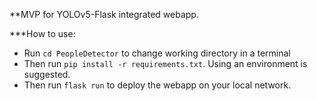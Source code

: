 **MVP for YOLOv5-Flask integrated webapp.

***How to use:
- Run `cd PeopleDetector` to change working directory in a terminal
- Then run `pip install -r requirements.txt`. Using an environment is suggested.
- Then run `flask run` to deploy the webapp on your local network.

